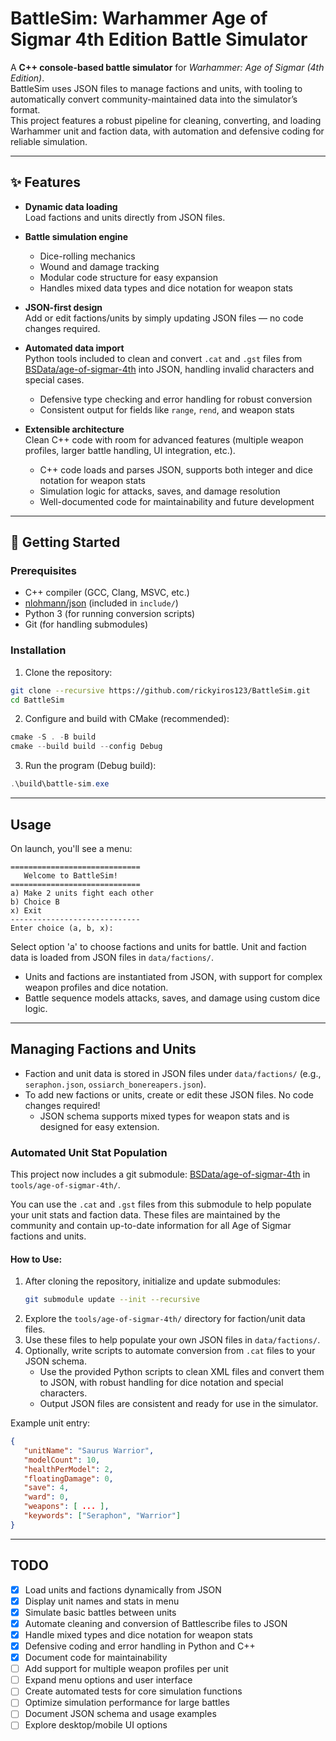 # BattleSim: Warhammer Age of Sigmar 4th Edition Battle Simulator

A **C++ console-based battle simulator** for *Warhammer: Age of Sigmar (4th Edition)*.  
BattleSim uses JSON files to manage factions and units, with tooling to automatically convert community-maintained data into the simulator’s format.  
This project features a robust pipeline for cleaning, converting, and loading Warhammer unit and faction data, with automation and defensive coding for reliable simulation.

---

## ✨ Features

- **Dynamic data loading**  
  Load factions and units directly from JSON files.

- **Battle simulation engine**  
  - Dice-rolling mechanics
  - Wound and damage tracking
  - Modular code structure for easy expansion
  - Handles mixed data types and dice notation for weapon stats

- **JSON-first design**  
  Add or edit factions/units by simply updating JSON files — no code changes required.

- **Automated data import**  
  Python tools included to clean and convert `.cat` and `.gst` files from [BSData/age-of-sigmar-4th](https://github.com/BSData/age-of-sigmar-4th) into JSON, handling invalid characters and special cases.
  - Defensive type checking and error handling for robust conversion
  - Consistent output for fields like `range`, `rend`, and weapon stats

- **Extensible architecture**  
  Clean C++ code with room for advanced features (multiple weapon profiles, larger battle handling, UI integration, etc.).
  - C++ code loads and parses JSON, supports both integer and dice notation for weapon stats
  - Simulation logic for attacks, saves, and damage resolution
  - Well-documented code for maintainability and future development

---

## 🚀 Getting Started

### Prerequisites
- C++ compiler (GCC, Clang, MSVC, etc.)
- [nlohmann/json](https://github.com/nlohmann/json) (included in `include/`)
- Python 3 (for running conversion scripts)
- Git (for handling submodules)

### Installation

1. Clone the repository:
  ```bash
  git clone --recursive https://github.com/rickyiros123/BattleSim.git
  cd BattleSim
  ```
2. Configure and build with CMake (recommended):
  ```powershell
  cmake -S . -B build
  cmake --build build --config Debug
  ```
3. Run the program (Debug build):
  ```powershell
  .\build\battle-sim.exe
  ```

---

## Usage

On launch, you'll see a menu:

```
=============================
   Welcome to BattleSim!
=============================
a) Make 2 units fight each other
b) Choice B
x) Exit
-----------------------------
Enter choice (a, b, x):
```

Select option 'a' to choose factions and units for battle. Unit and faction data is loaded from JSON files in `data/factions/`.
  - Units and factions are instantiated from JSON, with support for complex weapon profiles and dice notation.
  - Battle sequence models attacks, saves, and damage using custom dice logic.

---

## Managing Factions and Units

- Faction and unit data is stored in JSON files under `data/factions/` (e.g., `seraphon.json`, `ossiarch_bonereapers.json`).
- To add new factions or units, create or edit these JSON files. No code changes required!
  - JSON schema supports mixed types for weapon stats and is designed for easy extension.

### Automated Unit Stat Population

This project now includes a git submodule: [BSData/age-of-sigmar-4th](https://github.com/BSData/age-of-sigmar-4th) in `tools/age-of-sigmar-4th/`.

You can use the `.cat` and `.gst` files from this submodule to help populate your unit stats and faction data. These files are maintained by the community and contain up-to-date information for all Age of Sigmar factions and units.

#### How to Use:

1. After cloning the repository, initialize and update submodules:
    ```bash
    git submodule update --init --recursive
    ```
2. Explore the `tools/age-of-sigmar-4th/` directory for faction/unit data files.
3. Use these files to help populate your own JSON files in `data/factions/`.
4. Optionally, write scripts to automate conversion from `.cat` files to your JSON schema.
   - Use the provided Python scripts to clean XML files and convert them to JSON, with robust handling for dice notation and special characters.
   - Output JSON files are consistent and ready for use in the simulator.

Example unit entry:
```json
{
   "unitName": "Saurus Warrior",
   "modelCount": 10,
   "healthPerModel": 2,
   "floatingDamage": 0,
   "save": 4,
   "ward": 0,
   "weapons": [ ... ],
   "keywords": ["Seraphon", "Warrior"]
}
```

---

## TODO

- [x] Load units and factions dynamically from JSON
- [x] Display unit names and stats in menu
- [x] Simulate basic battles between units
- [x] Automate cleaning and conversion of Battlescribe files to JSON
- [x] Handle mixed types and dice notation for weapon stats
- [x] Defensive coding and error handling in Python and C++
- [x] Document code for maintainability
- [ ] Add support for multiple weapon profiles per unit
- [ ] Expand menu options and user interface
- [ ] Create automated tests for core simulation functions
- [ ] Optimize simulation performance for large battles
- [ ] Document JSON schema and usage examples
- [ ] Explore desktop/mobile UI options
